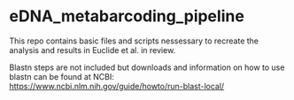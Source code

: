 # eDNA_metabarcoding_pipeline

This repo contains basic files and scripts nessessary to recreate the analysis and results in Euclide et al. in review. 

Blastn steps are not included but downloads and information on how to use blastn can be found at NCBI: https://www.ncbi.nlm.nih.gov/guide/howto/run-blast-local/
